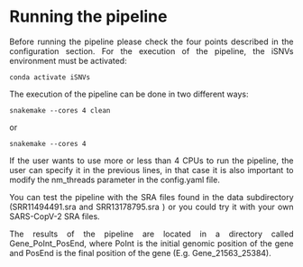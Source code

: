 
# Running the pipeline

<p align="justify">
Before running the pipeline please check the four points described in the configuration section. For the execution of the pipeline, the iSNVs environment must be activated:
</p>


```
conda activate iSNVs

```
<p align="justify">
The execution of the pipeline can be done in two different ways:
</p>

```
snakemake --cores 4 clean 

```

or 

```
snakemake --cores 4

```
<p align="justify">
If the user wants to use more or less than 4 CPUs to run the pipeline, the user can specify it in the previous lines, in that case it is also important to modify the nm_threads parameter in the config.yaml file.
</p>

<p align="justify">
You can test the pipeline with the SRA files found in the data subdirectory (SRR11494491.sra and SRR13178795.sra ) or you could try it with your own SARS-CopV-2 SRA files.
</p>
  
<p align="justify">
The results of the pipeline are located in a directory called Gene_PoInt_PosEnd, where PoInt is the initial genomic position of the gene and PosEnd is the final position of the gene (E.g. Gene_21563_25384).
</p>
